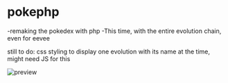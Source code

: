 # pokephp

-remaking the pokedex with php
-This time, with the entire evolution chain, even for eevee

still to do: css styling to display one evolution with its name at the time, might need JS for this

![preview](https://github.com/bennami/poke-php/blob/master/preview.png)
